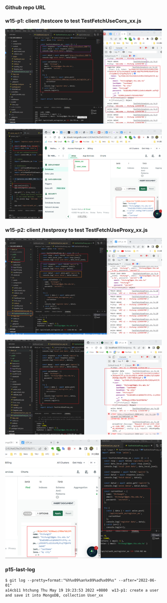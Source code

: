 ### Github repo URL

### w15-p1: client /testcore to test TestFetchUseCors_xx.js

![](w15-p1-1.png)

![](w15-p1-2.png)

### w15-p2: client /testproxy to test TestFetchUseProxy_xx.js

![](w15-p2-1.png)

![](w15-p2-2.png)

![](w15-p2-3.png)

### p15-last-log

```
$ git log --pretty=format:"%h%x09%an%x09%ad%x09%s" --after="2022-06-01"
a14cb11 htchung Thu May 19 19:23:53 2022 +0800  w13-p1: create a user and save it into MongoDB, collection User_xx

```
